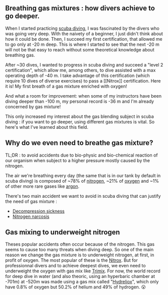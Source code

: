 ## Breathing gas mixtures : how divers achieve to go deeper.

When I started practicing [scuba diving](Scuba%20diving.md), I was fascinated by the divers who was going very deep. With the naivety of a beginner, I just didn't think about how it could be done. Then, I succeed my first certification, that allowed me to go only at -20 m deep. This is where I started to see that the next -20 m will not be that easy to reach without some theoretical knowledge about breathing gas.

After ~30 dives, I wanted to progress in scuba diving and succeed a "level 2 certification", which allow me, among others, to dive assisted with a max operating depth of -40 m. I take advantage of this certification \(which require 10 dives of diverse exercises\) to pass a [[Nitrox]] certification. Here it is! My first breath of a gas mixture enriched with oxygen!

And what a room for improvement: when some of my instructors have been diving deeper than -100 m, my personal record is -36 m and I'm already concerned by gas mixture!

This only increased my interest about the gas blending subject in scuba diving : if you want to go deeper, using different gas mixtures is vital. So here's what I've learned about this field.

## Why do we even need to breathe gas mixture?

TL;DR : to avoid accidents due to bio-physic and bio-chemical reaction of our organism when subject to a higher pressure mostly caused by the nitrogen.

The air we're breathing every day \(the same that is in our tank by default in scuba diving\) is composed of ~78% of [nitrogen](https://en.wikipedia.org/wiki/Nitrogen), ~21% of [oxygen](https://en.wikipedia.org/wiki/Oxygen) and ~1% of other more rare gases like [argon](https://en.wikipedia.org/wiki/Argon).

There's two main accident we want to avoid in scuba diving that can justify the need of gas mixture :

* [Decompression sickness](Decompression%20sickness.md)
* [Nitrogen narcosis](Nitrogen%20narcosis.md)

## Gas mixing to underweight nitrogen

Theses popular accidents often occur because of the nitrogen. This gas seems to cause too many threats when diving deep. So one of the main reason we change the gas mixture is to underweight nitrogen, at first, in profit of oxygen. The most popular of these is the [Nitrox](Nitrox.md). But for professionnal divers and to achieve deepest dives, we even need to underweight the oxygen with gas mix like [Trimix](Trimix.md). For now, the world record for deep dive in water (and also theoric, using an hyperbaric chamber at -701m) at -520m was made using a gas mix called "[Hydreliox](https://en.wikipedia.org/wiki/Hydreliox)", which only have 0.8% of oxygen but 50.2% of helium and 49% of hydrogen. 😮




